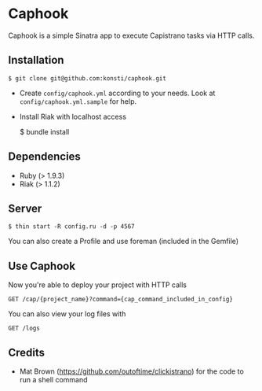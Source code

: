 # Caphook # 

Caphook is a simple Sinatra app to execute Capistrano tasks via HTTP calls.

## Installation ##

    $ git clone git@github.com:konsti/caphook.git
    
 * Create `config/caphook.yml` according to your needs. Look at `config/caphook.yml.sample` for help.
 * Install Riak with localhost access
 
    $ bundle install

## Dependencies ##

 * Ruby (> 1.9.3)
 * Riak (> 1.1.2)

## Server ##
    $ thin start -R config.ru -d -p 4567
    
You can also create a Profile and use foreman (included in the Gemfile)  
  
## Use Caphook ##
Now you're able to deploy your project with HTTP calls

    GET /cap/{project_name}?command={cap_command_included_in_config}
    
You can also view your log files with
    
    GET /logs

## Credits ##
 * Mat Brown (https://github.com/outoftime/clickistrano) for the code to run a shell command
